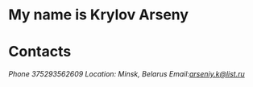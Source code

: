 # My name is Krylov Arseny
# Contacts
*Phone 375293562609*
*Location: Minsk, Belarus*
*Email:arseniy.k@list.ru*
